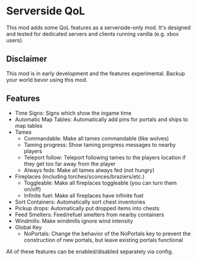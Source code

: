 # Serverside QoL
This mod adds some QoL features as a serverside-only mod. It's designed and tested for dedicated servers and clients running vanilla (e.g. xbox users).

## Disclaimer
This mod is in early development and the features experimental. Backup your world bevor using this mod.

## Features
- Time Signs: Signs which show the ingame time
- Automatic Map Tables: Automatically add pins for portals and ships to map tables
- Tames
    - Commandable: Make all tames commandable (like wolves)
    - Taming progress: Show taming progress messages to nearby players
    - Teleport follow: Teleport following tames to the players location if they get too far away from the player
    - Always feds: Make all tames always fed (not hungry)
- Fireplaces (including torches/sconces/braziers/etc.)
    - Toggleable: Make all fireplaces toggleable (you can turn them on/off)
    - Infinite fuel: Make all fireplaces have infinite fuel
- Sort Containers: Automatically sort chest inventories
- Pickup drops: Automatically put dropped items into chests
- Feed Smelters: Feed/refuel smelters from nearby containers
- Windmills: Make windmills ignore wind intensity
- Global Key
    - NoPortals: Change the behavior of the NoPortals key to prevent the construction of new portals, but leave existing portals functional

All of these features can be enabled/disabled separately via config.